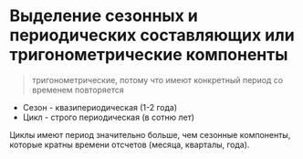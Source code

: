 # Выделение сезонных и периодических составляющих или тригонометрические компоненты


> тригонометрические, потому что имеют конкретный период со временем повторяется


- Сезон - квазипериодическая (1-2 года)
- Цикл - строго периодическая (в сотню лет)

Циклы имеют период значительно больше, чем сезонные компоненты, которые кратны времени отсчетов (месяца, кварталы, года).